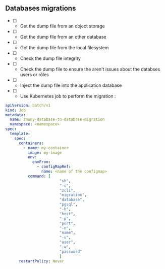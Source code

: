 ## Databases migrations

- [ ] - Get the dump file from an object storage
- [ ] - Get the dump file from an other database
- [ ] - Get the dump file from the local filesystem
- [ ] - Check the dump file integrity
- [ ] - Check the dump file to ensure the aren't issues about the databses users or rôles
- [ ] - Inject the dump file into the application database
- [ ] - Use Kubernetes job to perform the migration :

```yaml
apiVersion: batch/v1
kind: Job
metadata:
  name: znuny-database-to-database-migration
  namespace: <namespace>
spec:
  template:
    spec:
      containers:
        - name: my-container
          image: my-image
          env:
            envFrom:
              - configMapRef:
                name: <name of the configmap>
          command: [
                        "sh",
                        "-c",
                        "zcli",
                        "migration", 
                        "database", 
                        "pgsql",
                        "-h",
                        "host",
                        "-p",
                        "port",
                        "-n", 
                        "name",
                        "-u",
                        "user",
                        "-w",
                        "password"
                        ]
      restartPolicy: Never
```

